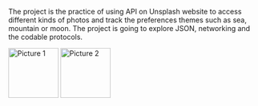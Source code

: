 The project is the practice of using API on Unsplash website to access different kinds of photos and track the preferences themes such as sea, mountain or moon. The project is going to explore JSON, networking and the codable protocols. 
 
<img width="100" alt="Picture 1" src="https://user-images.githubusercontent.com/55163577/130879148-c2f82d3b-5097-4564-a724-50a8bef00b82.png">
<img width="100" alt="Picture 2" src="https://user-images.githubusercontent.com/55163577/130879152-86c67826-40f8-4848-a58b-95eb96a8d3b8.png">

